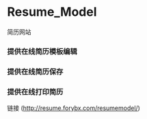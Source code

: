 # Resume_Model
简历网站
### 提供在线简历模板编辑
### 提供在线简历保存
### 提供在线打印简历

链接 (http://resume.forybx.com/resumemodel/)
